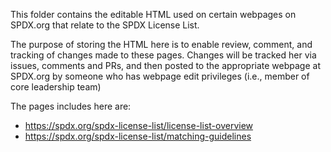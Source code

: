 This folder contains the editable HTML used on certain webpages on SPDX.org that relate to the SPDX License List.

The purpose of storing the HTML here is to enable review, comment, and tracking of changes made to these pages. Changes will be tracked her via issues, comments and PRs, and then posted to the appropriate webpage at SPDX.org by someone who has webpage edit privileges (i.e., member of core leadership team)

The pages includes here are:
* https://spdx.org/spdx-license-list/license-list-overview
* https://spdx.org/spdx-license-list/matching-guidelines
